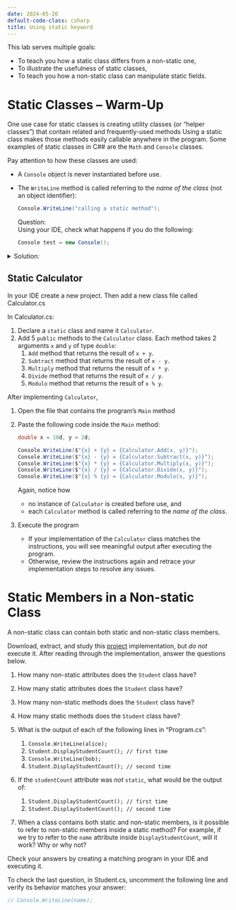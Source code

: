 ```yaml
---
date: 2024-05-26
default-code-class: csharp
title: Using static keyword
---
```


This lab serves multiple goals:

- To teach you how a static class differs from a non-static one,
- To illustrate the usefulness of static classes,
- To teach you how a non-static class can manipulate static fields.

# Static Classes – Warm-Up

One use case for static classes is creating utility classes (or “helper
classes”) that contain related and frequently-used methods Using a
static class makes those methods easily callable anywhere in the
program. Some examples of static classes in C## are the `Math` and
`Console` classes.

Pay attention to how these classes are used:

- A `Console` object is never instantiated before use.

- The `WriteLine` method is called referring to the *name of the class*
  (not an object identifier):

  ``` csharp
  Console.WriteLine("calling a static method");
  ```

  Question:  
  Using your IDE, check what happens if you do the following:

  ``` csharp
  Console test = new Console();
  ```

<details>
<summary>
Solution:
</summary>
Indeed, it is *not possible* to instantiate an object when a class is
declared `static`. Furthermore, if a class is declared static, all its
members (e.g., attributes, methods, constructors, etc.) must also be
declared `static`.
</details>

## Static Calculator

In your IDE create a new project. Then add a new class file called
Calculator.cs

In Calculator.cs:

1.  Declare a `static` class and name it `Calculator`.
2.  Add 5 `public` methods to the `Calculator` class. Each method takes
    2 arguments `x` and `y` of type `double`:
    1.  `Add` method that returns the result of `x + y`.
    2.  `Subtract` method that returns the result of `x - y`.
    3.  `Multiply` method that returns the result of `x * y`.
    4.  `Divide` method that returns the result of `x / y`.
    5.  `Modulo` method that returns the result of `x % y`.

After implementing `Calculator`,

1.  Open the file that contains the program’s `Main` method

2.  Paste the following code inside the `Main` method:

    ``` csharp
    double x = 10d, y = 2d;

    Console.WriteLine($"{x} + {y} = {Calculator.Add(x, y)}");
    Console.WriteLine($"{x} - {y} = {Calculator.Subtract(x, y)}");
    Console.WriteLine($"{x} * {y} = {Calculator.Multiply(x, y)}");
    Console.WriteLine($"{x} / {y} = {Calculator.Divide(x, y)}");
    Console.WriteLine($"{x} % {y} = {Calculator.Modulo(x, y)}");
    ```

    Again, notice how

    - no instance of `Calculator` is created before use, and
    - each `Calculator` method is called referring to the *name of the
      class*.

3.  Execute the program

    - If your implementation of the `Calculator` class matches the
      instructions, you will see meaningful output after executing the
      program.
    - Otherwise, review the instructions again and retrace your
      implementation steps to resolve any issues.

# Static Members in a Non-static Class

A non-static class can contain both static and non-static class members.

Download, extract, and study this [project](./code/projects/Student.zip)
implementation, but *do not* execute it. After reading through the
implementation, answer the questions below.

1.  How many non-static attributes does the `Student` class have?

2.  How many static attributes does the `Student` class have?

3.  How many non-static methods does the `Student` class have?

4.  How many static methods does the `Student` class have?

5.  What is the output of each of the following lines in “Program.cs”:

    1.  `Console.WriteLine(alice);`
    2.  `Student.DisplayStudentCount(); // first time`
    3.  `Console.WriteLine(bob);`
    4.  `Student.DisplayStudentCount(); // second time`

6.  If the `studentCount` attribute was *not* `static`, what would be
    the output of:

    1.  `Student.DisplayStudentCount(); // first time`
    2.  `Student.DisplayStudentCount(); // second time`

7.  When a class contains both static and non-static members, is it
    possible to refer to non-static members inside a static method? For
    example, if we try to refer to the `name` attribute inside
    `DisplayStudentCount`, will it work? Why or why not?

Check your answers by creating a matching program in your IDE and
executing it.

To check the last question, in Student.cs, uncomment the following line
and verify its behavior matches your answer:

``` csharp
// Console.WriteLine(name);
```
